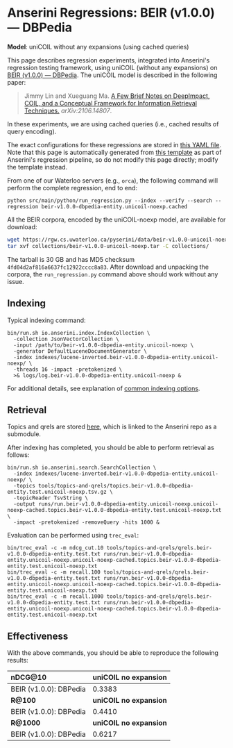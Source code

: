 # Anserini Regressions: BEIR (v1.0.0) &mdash; DBPedia

**Model**: uniCOIL without any expansions (using cached queries)

This page describes regression experiments, integrated into Anserini's regression testing framework, using uniCOIL (without any expansions) on [BEIR (v1.0.0) &mdash; DBPedia](http://beir.ai/).
The uniCOIL model is described in the following paper:

> Jimmy Lin and Xueguang Ma. [A Few Brief Notes on DeepImpact, COIL, and a Conceptual Framework for Information Retrieval Techniques.](https://arxiv.org/abs/2106.14807) _arXiv:2106.14807_.

In these experiments, we are using cached queries (i.e., cached results of query encoding).

The exact configurations for these regressions are stored in [this YAML file](../../src/main/resources/regression/beir-v1.0.0-dbpedia-entity.unicoil-noexp.cached.yaml).
Note that this page is automatically generated from [this template](../../src/main/resources/docgen/templates/beir-v1.0.0-dbpedia-entity.unicoil-noexp.cached.template) as part of Anserini's regression pipeline, so do not modify this page directly; modify the template instead.

From one of our Waterloo servers (e.g., `orca`), the following command will perform the complete regression, end to end:

```
python src/main/python/run_regression.py --index --verify --search --regression beir-v1.0.0-dbpedia-entity.unicoil-noexp.cached
```

All the BEIR corpora, encoded by the uniCOIL-noexp model, are available for download:

```bash
wget https://rgw.cs.uwaterloo.ca/pyserini/data/beir-v1.0.0-unicoil-noexp.tar -P collections/
tar xvf collections/beir-v1.0.0-unicoil-noexp.tar -C collections/
```

The tarball is 30 GB and has MD5 checksum `4fd04d2af816a6637fc12922cccc8a83`.
After download and unpacking the corpora, the `run_regression.py` command above should work without any issue.

## Indexing

Typical indexing command:

```
bin/run.sh io.anserini.index.IndexCollection \
  -collection JsonVectorCollection \
  -input /path/to/beir-v1.0.0-dbpedia-entity.unicoil-noexp \
  -generator DefaultLuceneDocumentGenerator \
  -index indexes/lucene-inverted.beir-v1.0.0-dbpedia-entity.unicoil-noexp/ \
  -threads 16 -impact -pretokenized \
  >& logs/log.beir-v1.0.0-dbpedia-entity.unicoil-noexp &
```

For additional details, see explanation of [common indexing options](../../docs/common-indexing-options.md).

## Retrieval

Topics and qrels are stored [here](https://github.com/castorini/anserini-tools/tree/master/topics-and-qrels), which is linked to the Anserini repo as a submodule.

After indexing has completed, you should be able to perform retrieval as follows:

```
bin/run.sh io.anserini.search.SearchCollection \
  -index indexes/lucene-inverted.beir-v1.0.0-dbpedia-entity.unicoil-noexp/ \
  -topics tools/topics-and-qrels/topics.beir-v1.0.0-dbpedia-entity.test.unicoil-noexp.tsv.gz \
  -topicReader TsvString \
  -output runs/run.beir-v1.0.0-dbpedia-entity.unicoil-noexp.unicoil-noexp-cached.topics.beir-v1.0.0-dbpedia-entity.test.unicoil-noexp.txt \
  -impact -pretokenized -removeQuery -hits 1000 &
```

Evaluation can be performed using `trec_eval`:

```
bin/trec_eval -c -m ndcg_cut.10 tools/topics-and-qrels/qrels.beir-v1.0.0-dbpedia-entity.test.txt runs/run.beir-v1.0.0-dbpedia-entity.unicoil-noexp.unicoil-noexp-cached.topics.beir-v1.0.0-dbpedia-entity.test.unicoil-noexp.txt
bin/trec_eval -c -m recall.100 tools/topics-and-qrels/qrels.beir-v1.0.0-dbpedia-entity.test.txt runs/run.beir-v1.0.0-dbpedia-entity.unicoil-noexp.unicoil-noexp-cached.topics.beir-v1.0.0-dbpedia-entity.test.unicoil-noexp.txt
bin/trec_eval -c -m recall.1000 tools/topics-and-qrels/qrels.beir-v1.0.0-dbpedia-entity.test.txt runs/run.beir-v1.0.0-dbpedia-entity.unicoil-noexp.unicoil-noexp-cached.topics.beir-v1.0.0-dbpedia-entity.test.unicoil-noexp.txt
```

## Effectiveness

With the above commands, you should be able to reproduce the following results:

| **nDCG@10**                                                                                                  | **uniCOIL no expansion**|
|:-------------------------------------------------------------------------------------------------------------|-----------|
| BEIR (v1.0.0): DBPedia                                                                                       | 0.3383    |
| **R@100**                                                                                                    | **uniCOIL no expansion**|
| BEIR (v1.0.0): DBPedia                                                                                       | 0.4410    |
| **R@1000**                                                                                                   | **uniCOIL no expansion**|
| BEIR (v1.0.0): DBPedia                                                                                       | 0.6217    |
